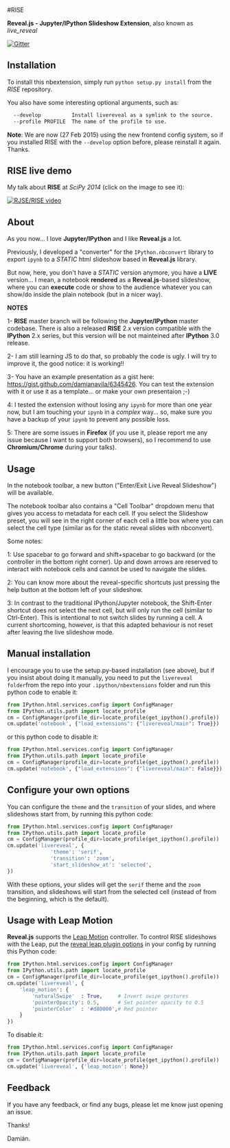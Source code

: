 #RISE

**Reveal.js - Jupyter/IPython Slideshow Extension**, also known as *live_reveal*

[![Gitter](https://badges.gitter.im/Join%20Chat.svg)](https://gitter.im/damianavila/RISE)

## Installation

To install this nbextension, simply run ``python setup.py install`` from the
*RISE* repository.

You also have some interesting optional arguments, such as:

```bash
  --develop          Install livereveal as a symlink to the source.
  --profile PROFILE  The name of the profile to use.
```

**Note**: We are now (27 Feb 2015) using the new frontend config system, so if
you installed RISE with the ``--develop`` option before, please reinstall it
again. Thanks.

## RISE live demo

My talk about **RISE** at *SciPy 2014* (click on the image to see it):

[![RJSE/RISE video](http://img.youtube.com/vi/sZBKruEh0jI/0.jpg)](https://www.youtube.com/watch?v=sZBKruEh0jI)

## About

As you now... I love **Jupyter/IPython** and I like **Reveal.js** a lot.

Previously, I developed a "converter" for the `IPython.nbconvert` library to
export `ipynb` to a *STATIC* html slideshow based in **Reveal.js** library.

But now, here, you don't have a *STATIC* version anymore, you have a **LIVE**
version... I mean, a notebook **rendered** as a **Reveal.js**-based slideshow,
where you can **execute** code or show to the audience whatever you can show/do
inside the plain notebook (but in a nicer way).

**NOTES**

1- **RISE** master branch will be following the **Jupyter/IPython** master codebase.
There is also a released **RISE** 2.x version compatible with the **IPython** 2.x
series, but this version will be not mainteined after **IPython** 3.0 release.

2- I am still learning JS to do that, so probably the code is ugly. I will try
to improve it, the good notice: it is working!!

3- You have an example presentation as a gist here:
https://gist.github.com/damianavila/6345426. You can test the extension with it
or use it as a template... or make your own presentaion ;-)

4: I tested the extension without losing any `ipynb` for more than one year now,
but I am touching your `ipynb` in a *complex* way... so, make sure you have a
backup of your `ipynb` to prevent any possible loss.

5: There are some issues in **Firefox** (if you use it, please report me any issue
because I want to support both browsers), so I recommend to use **Chromium/Chrome**
during your talks).

## Usage

In the notebook toolbar, a new button ("Enter/Exit Live Reveal Slideshow")
will be available.

The notebook toolbar also contains a "Cell Toolbar" dropdown menu that gives
you access to metadata for each cell. If you select the Slideshow preset, you
will see in the right corner of each cell a little box where you can select
the cell type (similar as for the static reveal slides with nbconvert).

Some notes:

1: Use spacebar to go forward and shift+spacebar to go backward (or the
controller in the bottom right corner). Up and down arrows are reserved to
interact with notebook cells and cannot be used to navigate the slides.

2: You can know more about the reveal-specific shortcuts just pressing the help
button at the bottom left of your slideshow.

3: In contrast to the traditional IPython/Jupyter notebook, the Shift-Enter
shortcut does not select the next cell, but will only run the cell (similar
to Ctrl-Enter). This is intentional to not switch slides by running a cell.
A current shortcoming, however, is that this adapted behaviour is not reset
after leaving the live slideshow mode.

## Manual installation

I encourage you to use the setup.py-based installation (see above), but if you
insist about doing it manually, you need to put the `livereveal folder`from the
repo into your `.ipython/nbextensions` folder and run this python code to enable
it:

```python
from IPython.html.services.config import ConfigManager
from IPython.utils.path import locate_profile
cm = ConfigManager(profile_dir=locate_profile(get_ipython().profile))
cm.update('notebook', {"load_extensions": {"livereveal/main": True}})
```
or this python code to disable it:

```python
from IPython.html.services.config import ConfigManager
from IPython.utils.path import locate_profile
cm = ConfigManager(profile_dir=locate_profile(get_ipython().profile))
cm.update('notebook', {"load_extensions": {"livereveal/main": False}})
```

## Configure your own options

You can configure the `theme` and the `transition` of your slides, and where
slideshows start from, by running this python code:

```python
from IPython.html.services.config import ConfigManager
from IPython.utils.path import locate_profile
cm = ConfigManager(profile_dir=locate_profile(get_ipython().profile))
cm.update('livereveal', {
              'theme': 'serif',
              'transition': 'zoom',
              'start_slideshow_at': 'selected',
})
```

With these options, your slides will get the `serif` theme and the
`zoom` transition, and slideshows will start from the selected cell (instead
of from the beginning, which is the default).

## Usage with Leap Motion

**Reveal.js** supports the [Leap Motion](leapmotion.com) controller.
To control RISE slideshows with the Leap, put the
[reveal leap plugin options](https://github.com/hakimel/reveal.js#leap-motion)
in your config by running this Python code:

```python
from IPython.html.services.config import ConfigManager
from IPython.utils.path import locate_profile
cm = ConfigManager(profile_dir=locate_profile(get_ipython().profile))
cm.update('livereveal', {
    'leap_motion': {
        'naturalSwipe'  : True,     # Invert swipe gestures
        'pointerOpacity': 0.5,      # Set pointer opacity to 0.5
        'pointerColor'  : '#d80000',# Red pointer
    }
})
```

To disable it:

```python
from IPython.html.services.config import ConfigManager
from IPython.utils.path import locate_profile
cm = ConfigManager(profile_dir=locate_profile(get_ipython().profile))
cm.update('livereveal', {'leap_motion': None})
```

## Feedback

If you have any feedback, or find any bugs, please let me know just opening
an issue.

Thanks!

Damián.
